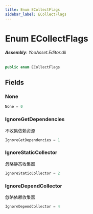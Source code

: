 ```yaml
---
title: Enum ECollectFlags
sidebar_label: ECollectFlags
---
```

# Enum ECollectFlags


###### **Assembly**: YooAsset.Editor.dll

```csharp title="Declaration"
public enum ECollectFlags
```
## Fields
### None


```csharp title="Declaration"
None = 0
```
### IgnoreGetDependencies
不收集依赖资源

```csharp title="Declaration"
IgnoreGetDependencies = 1
```
### IgnoreStaticCollector
忽略静态收集器

```csharp title="Declaration"
IgnoreStaticCollector = 2
```
### IgnoreDependCollector
忽略依赖收集器

```csharp title="Declaration"
IgnoreDependCollector = 4
```
